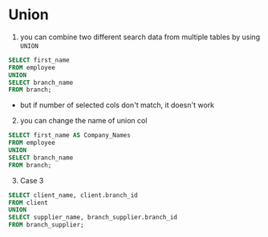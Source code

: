 # Union


1. you can combine two different search data from multiple tables by using ```UNION```
```sql
SELECT first_name
FROM employee
UNION
SELECT branch_name
FROM branch;
```
* but if number of selected cols don't match, it doesn't work


2. you can change the name of union col
```sql
SELECT first_name AS Company_Names
FROM employee
UNION
SELECT branch_name
FROM branch;
```


3. Case 3
```sql
SELECT client_name, client.branch_id
FROM client
UNION
SELECT supplier_name, branch_supplier.branch_id
FROM branch_supplier;
```
